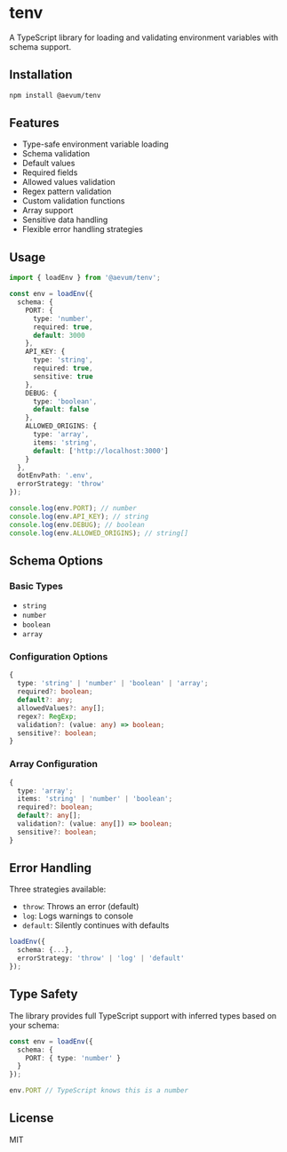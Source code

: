 # tenv

A TypeScript library for loading and validating environment variables with schema support.

## Installation

```bash
npm install @aevum/tenv
```

## Features

- Type-safe environment variable loading
- Schema validation
- Default values
- Required fields
- Allowed values validation
- Regex pattern validation
- Custom validation functions
- Array support
- Sensitive data handling
- Flexible error handling strategies

## Usage

```typescript
import { loadEnv } from '@aevum/tenv';

const env = loadEnv({
  schema: {
    PORT: {
      type: 'number',
      required: true,
      default: 3000
    },
    API_KEY: {
      type: 'string',
      required: true,
      sensitive: true
    },
    DEBUG: {
      type: 'boolean',
      default: false
    },
    ALLOWED_ORIGINS: {
      type: 'array',
      items: 'string',
      default: ['http://localhost:3000']
    }
  },
  dotEnvPath: '.env',
  errorStrategy: 'throw'
});

console.log(env.PORT); // number
console.log(env.API_KEY); // string
console.log(env.DEBUG); // boolean
console.log(env.ALLOWED_ORIGINS); // string[]
```

## Schema Options

### Basic Types
- `string`
- `number`
- `boolean`
- `array`

### Configuration Options

```typescript
{
  type: 'string' | 'number' | 'boolean' | 'array';
  required?: boolean;
  default?: any;
  allowedValues?: any[];
  regex?: RegExp;
  validation?: (value: any) => boolean;
  sensitive?: boolean;
}
```

### Array Configuration

```typescript
{
  type: 'array';
  items: 'string' | 'number' | 'boolean';
  required?: boolean;
  default?: any[];
  validation?: (value: any[]) => boolean;
  sensitive?: boolean;
}
```

## Error Handling

Three strategies available:
- `throw`: Throws an error (default)
- `log`: Logs warnings to console
- `default`: Silently continues with defaults

```typescript
loadEnv({
  schema: {...},
  errorStrategy: 'throw' | 'log' | 'default'
});
```

## Type Safety

The library provides full TypeScript support with inferred types based on your schema:

```typescript
const env = loadEnv({
  schema: {
    PORT: { type: 'number' }
  }
});

env.PORT // TypeScript knows this is a number
```

## License

MIT